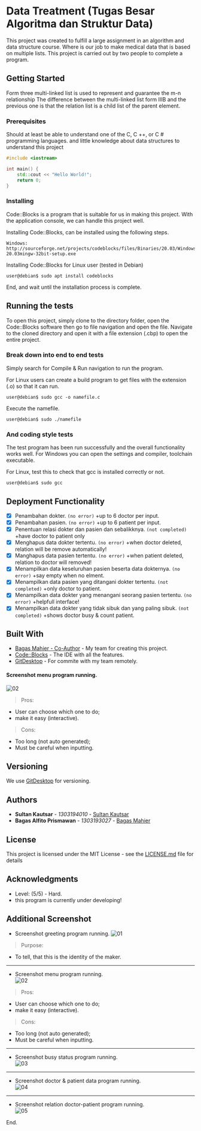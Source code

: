 # Data Treatment (Tugas Besar Algoritma dan Struktur Data)

This project was created to fulfill a large assignment in an algorithm and data structure course. Where is our job to make medical data that is based on multiple lists. This project is carried out by two people to complete a program.

## Getting Started

Form three multi-linked list is used to represent and guarantee the m-n relationship The difference between the multi-linked list form IIIB and the previous one is that the relation list is a child list of the parent element.

### Prerequisites

Should at least be able to understand one of the C, C ++, or C # programming languages. and little knowledge about data structures to understand this project

```cpp
#include <iostream>

int main() {
    std::cout << "Hello World!";
    return 0;
}
```

### Installing

Code::Blocks is a program that is suitable for us in making this project. With the application console, we can handle this project well.

Installing Code::Blocks, can be installed using the following steps.

```
Windows: http://sourceforge.net/projects/codeblocks/files/Binaries/20.03/Windows/32bit/codeblocks-20.03mingw-32bit-setup.exe
```

Installing Code::Blocks for Linux user (tested in Debian)

```
user@debian$ sudo apt install codeblocks
```

End, and wait until the installation process is complete.

## Running the tests

To open this project, simply clone to the directory folder, open the Code::Blocks software then go to file navigation and open the file. Navigate to the cloned directory and open it with a file extension (.cbp) to open the entire project.

### Break down into end to end tests

Simply search for Compile & Run navigation to run the program.

For Linux users can create a build program to get files with the extension (.o) so that it can run. 

```
user@debian$ sudo gcc -o namefile.c
```

Execute the namefile.

```
user@debian$ sudo ./namefile
```

### And coding style tests

The test program has been run successfully and the overall functionality works well. For Windows you can open the settings and compiler, toolchain executable.

For Linux, test this to check that gcc is installed correctly or not.

```
user@debian$ sudo gcc
```

## Deployment Functionality

- [x] Penambahan dokter. ```(no error)``` +up to 6 doctor per input.
- [x] Penambahan pasien. ```(no error)``` +up to 6 patient per input.
- [x] Penentuan relasi dokter dan pasien dan sebalikknya. ```(not completed)``` +have doctor to patient only
- [x] Menghapus data dokter tertentu. ```(no error)``` +when doctor deleted, relation will be remove automatically!
- [x] Manghapus data pasien tertentu. ```(no error)``` +when patient deleted, relation to doctor will removed!
- [x] Menampilkan data keseluruhan pasien beserta data dokternya. ```(no error)``` +say empty when no elment.
- [x] Menampilkan data pasien yang ditangani dokter tertentu. ```(not completed)``` +only doctor to patient.
- [x] Menampilkan data dokter yang menangani seorang pasien tertentu. ```(no error)``` +helpfull interface!
- [x] Menampilkan data dokter yang tidak sibuk dan yang paling sibuk. ```(not completed)``` +shows doctor busy & count patient.

## Built With

* [Bagas Mahier - Co-Author](https://github.com/BagasMahier12a/) - My team for creating this project.
* [Code::Blocks](http://www.codeblocks.org/home) - The IDE with all the features.
* [GitDesktop](https://desktop.github.com/) - For commite with my team remotely.

#### Screenshot menu program running.
![02](https://github.com/svzax/TubesMultiLinklist_ASD_DataBerobat/blob/master/Data%20Berobat/img/2.png)
> Pros:
- User can choose which one to do;
- make it easy (interactive).
> Cons:
- Too long (not auto generated);
- Must be careful when inputting.

## Versioning

We use [GitDesktop](https://desktop.github.comg/) for versioning.

## Authors

* **Sultan Kautsar** - *1303194010* - [Sultan Kautsar](https://github.com/svzax)
* **Bagas Alfito Prismawan** - *1303193027* - [Bagas Mahier](https://github.com/BagasMahier12a)

## License

This project is licensed under the MIT License - see the [LICENSE.md](LICENSE.md) file for details

## Acknowledgments

* Level: (5/5) - Hard.
* this program is currently under developing!

## Additional Screenshot

* Screenshot greeting program running.
![01](https://github.com/svzax/TubesMultiLinklist_ASD_DataBerobat/blob/master/Data%20Berobat/img/1.png)
> Purpose:
- To tell, that this is the identity of the maker.

---

* Screenshot menu program running. <br>
![02](https://github.com/svzax/TubesMultiLinklist_ASD_DataBerobat/blob/master/Data%20Berobat/img/2.png)
> Pros:
- User can choose which one to do;
- make it easy (interactive).
> Cons:
- Too long (not auto generated);
- Must be careful when inputting.

---

* Screenshot busy status program running. <br>
![03](https://github.com/svzax/TubesMultiLinklist_ASD_DataBerobat/blob/master/Data%20Berobat/img/3.png)

---

* Screenshot doctor & patient data program running. <br>
![04](https://github.com/svzax/TubesMultiLinklist_ASD_DataBerobat/blob/master/Data%20Berobat/img/4.png)

---

* Screenshot relation doctor-patient program running. <br>
![05](https://github.com/svzax/TubesMultiLinklist_ASD_DataBerobat/blob/master/Data%20Berobat/img/5.png)

End.
